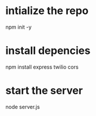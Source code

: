 # intialize the repo
npm init -y
# install depencies
npm install express twilio cors
# start the server
node server.js